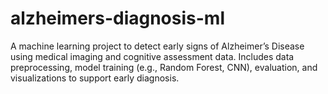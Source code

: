 # alzheimers-diagnosis-ml
A machine learning project to detect early signs of Alzheimer’s Disease using medical imaging and cognitive assessment data. Includes data preprocessing, model training (e.g., Random Forest, CNN), evaluation, and visualizations to support early diagnosis.
